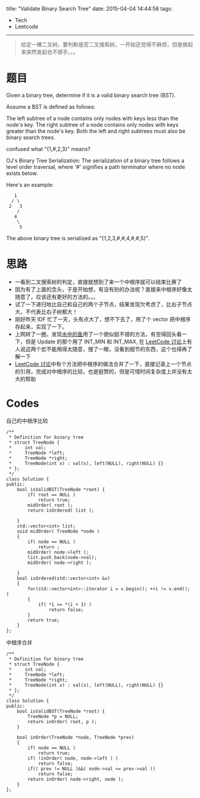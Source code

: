 title: "Validate Binary Search Tree"
date: 2015-04-04 14:44:58
tags: 
- Tech
- Leetcode
---

> 给定一棵二叉树，要判断是否二叉搜索树，一开始还觉得不麻烦，但是做起来突然发起也不顺手。。。

<!--more-->


# 题目

Given a binary tree, determine if it is a valid binary search tree (BST).

Assume a BST is defined as follows:

The left subtree of a node contains only nodes with keys less than the node's key.
The right subtree of a node contains only nodes with keys greater than the node's key.
Both the left and right subtrees must also be binary search trees.

confused what "{1,#,2,3}" means? 

OJ's Binary Tree Serialization:
The serialization of a binary tree follows a level order traversal, where '#' signifies a path terminator where no node exists below.

Here's an example:

	   1
	  / \
	 2   3
	    /
	   4
	    \
	     5

The above binary tree is serialized as "{1,2,3,#,#,4,#,#,5}".

# 思路

* 一看到二叉搜索树的判定，直接就想到了来一个中根序就可以结束比赛了
* 因为有了上面的念头，于是开始想，有没有别的办法呢？直接来中根序好像太随意了，应该还有更好的方法的。。。
* 试了一下递归地比自己和自己的两个子节点，结果发现欠考虑了，比右子节点大，不代表比右子树都大！
* 刚好昨天 IDF 忙了一天，头有点大了，想不下去了，用了个 vector 把中根序存起来，实现了一下。
* 上网转了一圈，发现[水中的鱼](http://fisherlei.blogspot.com/2013/01/leetcode-validate-binary-search-tree.html)用了一个貌似挺不错的方法，有空得回头看一下，但是 Update 的那个用了 INT_MIN 和 INT_MAX, 在 [LeetCode 讨论](https://leetcode.com/discuss/14886/order-traversal-please-rely-buggy-int_max-int_min-solutions)上有人说这两个宏不能用得太随意，搜了一眼，没看到细节的东西，这个也得再了解一下
* [LeetCode 讨论](https://leetcode.com/discuss/14886/order-traversal-please-rely-buggy-int_max-int_min-solutions)中有个方法把中根序的做法合并了一下，直接记录上一个节点的引用，完成对中根序的比较，也是挺赞的，但是可惜时间复杂度上并没有太大的帮助


# Codes

自己的中根序比较

```
/**
 * Definition for binary tree
 * struct TreeNode {
 *     int val;
 *     TreeNode *left;
 *     TreeNode *right;
 *     TreeNode(int x) : val(x), left(NULL), right(NULL) {}
 * };
 */
class Solution {
public:
    bool isValidBST(TreeNode *root) {
        if( root == NULL )
        	return true;
        midOrder( root );
        return isOrdered( list );

    }
    std::vector<int> list;
    void midOrder( TreeNode *node )
    {
    	if( node == NULL )
    		return ;
    	midOrder( node->left );
    	list.push_back(node->val);
    	midOrder( node->right );

    }
    bool isOrdered(std::vector<int> &v)
    {
    	for(std::vector<int>::iterator i = v.begin(); ++i != v.end(); )
    	{
    		if( *i >= *(i + 1) )
    			return false;
    	}
    	return true;
    }
};
```

中根序合并

```
/**
 * Definition for binary tree
 * struct TreeNode {
 *     int val;
 *     TreeNode *left;
 *     TreeNode *right;
 *     TreeNode(int x) : val(x), left(NULL), right(NULL) {}
 * };
 */
class Solution {
public:
    bool isValidBST(TreeNode *root) {
    	TreeNode *p = NULL;
    	return inOrder( root, p );    
    }

    bool inOrder(TreeNode *node, TreeNode *prev)
    {
    	if( node == NULL )
    		return true;
    	if( !inOrder( node, node->left ) )
    		return false;
    	if(( prev != NULL )&&( node->val <= prev->val ))
    		return false;
    	return inOrder( node->right, node );
    }
};
```

